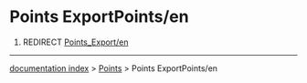 # Points ExportPoints/en
1.  REDIRECT [Points\_Export/en](Points_Export/en.md)

---
[documentation index](../README.md) > [Points](Points_Workbench.md) > Points ExportPoints/en

